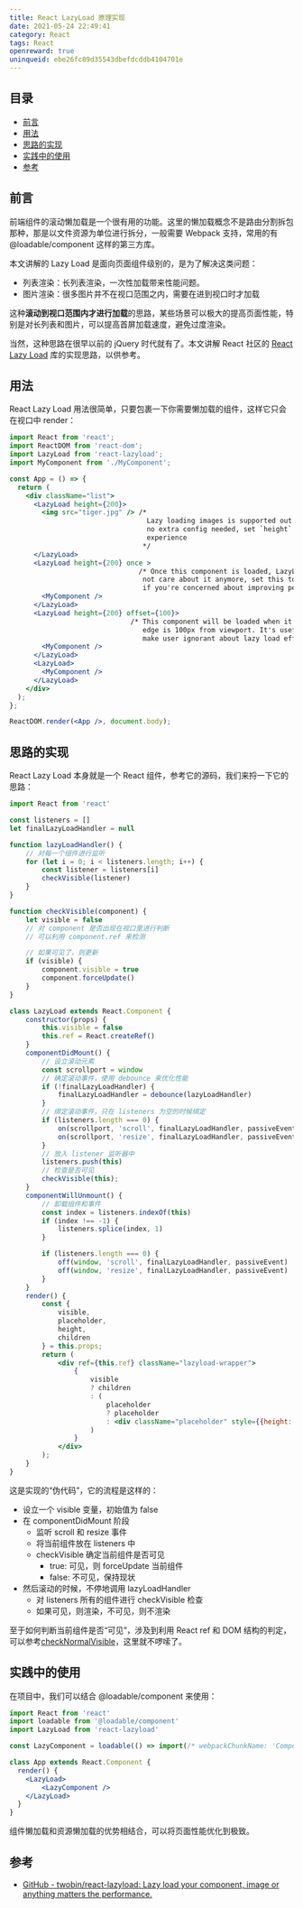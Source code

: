 ```yaml
---
title: React LazyLoad 原理实现
date: 2021-05-24 22:49:41
category: React
tags: React
openreward: true
uninqueid: ebe26fc89d35543dbefdcddb4104701e
---
```


## 目录

<!-- toc -->

- [前言](#前言)
- [用法](#用法)
- [思路的实现](#思路的实现)
- [实践中的使用](#实践中的使用)
- [参考](#参考)

<!-- tocstop -->

## 前言

前端组件的滚动懒加载是一个很有用的功能。这里的懒加载概念不是路由分割拆包那种，那是以文件资源为单位进行拆分，一般需要 Webpack 支持，常用的有 @loadable/component 这样的第三方库。

本文讲解的 Lazy Load 是面向页面组件级别的，是为了解决这类问题：

+ 列表渲染：长列表渲染，一次性加载带来性能问题。
+ 图片渲染：很多图片并不在视口范围之内，需要在进到视口时才加载

这种**滚动到视口范围内才进行加载**的思路，某些场景可以极大的提高页面性能，特别是对长列表和图片，可以提高首屏加载速度，避免过度渲染。

当然，这种思路在很早以前的 jQuery 时代就有了。本文讲解 React 社区的 [React Lazy Load](https://github.com/twobin/react-lazyload) 库的实现思路，以供参考。

## 用法

React Lazy Load 用法很简单，只要包裹一下你需要懒加载的组件，这样它只会在视口中 render：

```jsx
import React from 'react';
import ReactDOM from 'react-dom';
import LazyLoad from 'react-lazyload';
import MyComponent from './MyComponent';

const App = () => {
  return (
    <div className="list">
      <LazyLoad height={200}>
        <img src="tiger.jpg" /> /*
                                  Lazy loading images is supported out of box,
                                  no extra config needed, set `height` for better
                                  experience
                                 */
      </LazyLoad>
      <LazyLoad height={200} once >
                                /* Once this component is loaded, LazyLoad will
                                 not care about it anymore, set this to `true`
                                 if you're concerned about improving performance */
        <MyComponent />
      </LazyLoad>
      <LazyLoad height={200} offset={100}>
                              /* This component will be loaded when it's top
                                 edge is 100px from viewport. It's useful to
                                 make user ignorant about lazy load effect. */
        <MyComponent />
      </LazyLoad>
      <LazyLoad>
        <MyComponent />
      </LazyLoad>
    </div>
  );
};

ReactDOM.render(<App />, document.body);
```

## 思路的实现

React Lazy Load 本身就是一个 React 组件，参考它的源码，我们来捋一下它的思路：

```jsx
import React from 'react'

const listeners = []
let finalLazyLoadHandler = null

function lazyLoadHandler() {
    // 对每一个组件进行监听
    for (let i = 0; i < listeners.length; i++) {
        const listener = listeners[i]
        checkVisible(listener)
    }
}

function checkVisible(component) {
    let visible = false
    // 对 component 是否出现在视口里进行判断
    // 可以利用 component.ref 来检测

    // 如果可见了，则更新
    if (visible) {
        component.visible = true
        component.forceUpdate()
    }
}

class LazyLoad extends React.Component {
    constructor(props) {
        this.visible = false
        this.ref = React.createRef()
    }
    componentDidMount() {
        // 设立滚动元素
        const scrollport = window
        // 确定滚动事件，使用 debounce 来优化性能
        if (!finalLazyLoadHandler) {
            finalLazyLoadHandler = debounce(lazyLoadHandler)
        }
        // 绑定滚动事件，只在 listeners 为空的时候绑定
        if (listeners.length === 0) {
            on(scrollport, 'scroll', finalLazyLoadHandler, passiveEvent)
            on(scrollport, 'resize', finalLazyLoadHandler, passiveEvent)
        }
        // 放入 listener 监听器中
        listeners.push(this)
        // 检查是否可见
        checkVisible(this);
    }
    componentWillUnmount() {
        // 卸载组件和事件
        const index = listeners.indexOf(this)
        if (index !== -1) {
            listeners.splice(index, 1)
        }

        if (listeners.length === 0) {
            off(window, 'scroll', finalLazyLoadHandler, passiveEvent)
            off(window, 'resize', finalLazyLoadHandler, passiveEvent)
        }
    }
    render() {
        const {
            visible,
            placeholder,
            height,
            children
        } = this.props;
        return (
            <div ref={this.ref} className="lazyload-wrapper">
                {
                    visible
                    ? children
                    : (
                        placeholder
                        ? placeholder
                        : <div className="placeholder" style={{height: height}}></div>
                    )
                }
            </div>
        );
    }
}
```

这是实现的“伪代码”，它的流程是这样的：

+ 设立一个 visible 变量，初始值为 false
+ 在 componentDidMount 阶段
  + 监听 scroll 和 resize 事件
  + 将当前组件放在 listeners 中
  + checkVisible 确定当前组件是否可见
    + true: 可见，则 forceUpdate 当前组件
    + false: 不可见，保持现状
+ 然后滚动的时候，不停地调用 lazyLoadHandler
  + 对 listeners 所有的组件进行 checkVisible 检查
  + 如果可见，则渲染，不可见，则不渲染

至于如何判断当前组件是否“可见”，涉及到利用 React ref 和 DOM 结构的判定，可以参考[checkNormalVisible](https://github.com/twobin/react-lazyload/blob/055405125d0313014f0951cffc78345297f10a08/src/index.jsx#L114)，这里就不啰嗦了。

## 实践中的使用

在项目中，我们可以结合 @loadable/component 来使用：

```jsx
import React from 'react'
import loadable from '@loadable/component'
import LazyLoad from 'react-lazyload'

const LazyComponent = loadable(() => import(/* webpackChunkName: 'Component' */ './Component'))

class App extends React.Component {
  render() {
    <LazyLoad>
        <LazyComponent />
    </LazyLoad>
  }
}
```

组件懒加载和资源懒加载的优势相结合，可以将页面性能优化到极致。

## 参考

+ [GitHub - twobin/react-lazyload: Lazy load your component, image or anything matters the performance.](https://github.com/twobin/react-lazyload)
